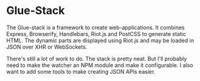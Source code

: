 # Glue-Stack

The Glue-stack is a framework to create web-applications. It combines Express, Browserify, Handlebars, Riot.js and PostCSS to generate static HTML. The dynamic parts are displayed using Riot.js and may be loaded in JSON over XHR or WebSockets.

There's still a lot of work to do. The stack is pretty neat. But I'll probably need to make the watcher an NPM module and make it configurable. I also want to add some tools to make creating JSON APIs easier.

